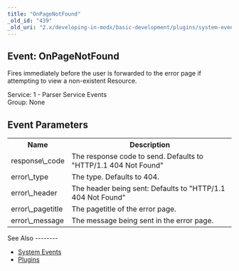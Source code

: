 ```yaml
---
title: "OnPageNotFound"
_old_id: "439"
_old_uri: "2.x/developing-in-modx/basic-development/plugins/system-events/onpagenotfound"
---
```


Event: OnPageNotFound
---------------------

Fires immediately before the user is forwarded to the error page if attempting to view a non-existent Resource.

Service: 1 - Parser Service Events   
Group: None

Event Parameters
----------------

<table><tbody><tr><th>Name</th><th>Description</th></tr><tr><td>response\_code</td><td>The response code to send. Defaults to "HTTP/1.1 404 Not Found"</td></tr><tr><td>error\_type</td><td>The type. Defaults to 404.</td></tr><tr><td>error\_header</td><td>The header being sent: Defaults to "HTTP/1.1 404 Not Found"</td></tr><tr><td>error\_pagetitle</td><td>The pagetitle of the error page.</td></tr><tr><td>error\_message</td><td>The message being sent in the error page.</td></tr></tbody></table>See Also
--------

- [System Events](/revolution/2.x/developing-in-modx/basic-development/plugins/system-events "System Events")
- [Plugins](/revolution/2.x/developing-in-modx/basic-development/plugins "Plugins")